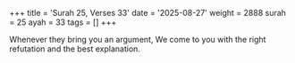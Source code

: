 +++
title = 'Surah 25, Verses 33'
date = '2025-08-27'
weight = 2888
surah = 25
ayah = 33
tags = []
+++

Whenever they bring you an argument, We come to you with the right refutation and the best explanation.